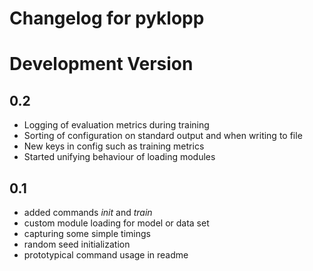 # Changelog for pyklopp

# Development Version

## 0.2
* Logging of evaluation metrics during training
* Sorting of configuration on standard output and when writing to file
* New keys in config such as training metrics
* Started unifying behaviour of loading modules

## 0.1
* added commands *init* and *train*
* custom module loading for model or data set
* capturing some simple timings
* random seed initialization
* prototypical command usage in readme